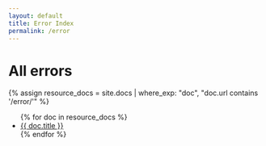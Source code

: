 ```yaml
---
layout: default
title: Error Index
permalink: /error
---
```


# All errors

{% assign resource_docs = site.docs
   | where_exp: "doc", "doc.url contains '/error/'" %}

<ul>
  {% for doc in resource_docs %}
    <li><a href="{{ doc.url }}">{{ doc.title }}</a></li>
  {% endfor %}
</ul>
